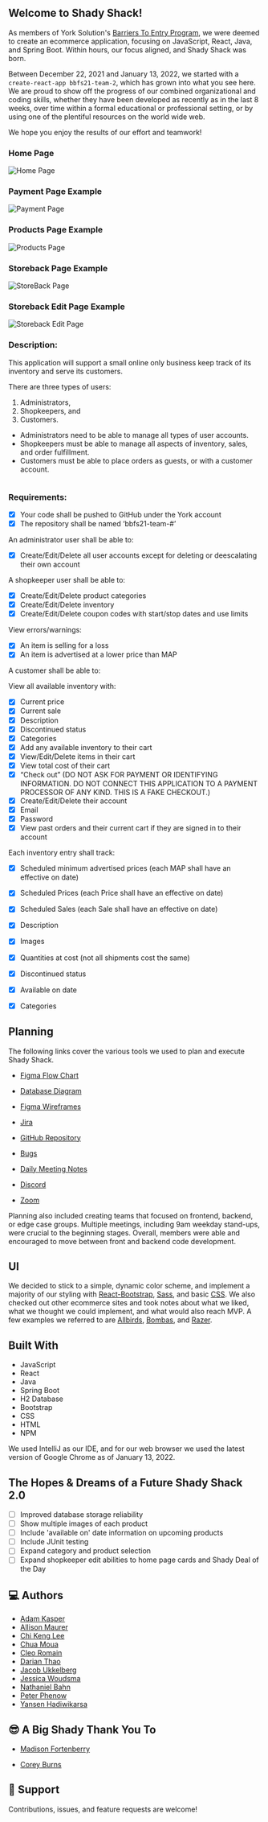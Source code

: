 ## Welcome to Shady Shack!

As members of York Solution's [Barriers To Entry Program](https://yorksolutions.net/b2e-career-seekers/ "Barriers To Entry"), 
we were deemed to create 
an ecommerce application, focusing on JavaScript, React, Java, and Spring Boot. 
Within hours, our focus aligned, and Shady Shack was born. 

Between December 22, 2021 and January 13, 2022, 
we started with a `create-react-app bbfs21-team-2`, which has grown into what you see here.
We are proud to show off the progress of our combined organizational and coding skills, 
whether they have been developed as recently as in the last 8 weeks, over time within 
a formal educational or professional setting, or by using 
one of the plentiful resources on the world wide web.

We hope you enjoy the results of our effort and teamwork!

### Home Page

![Home Page](frontend/src/readMePictures/homePage.png "Home Page")

### Payment Page Example

![Payment Page](frontend/src/readMePictures/paymentPage.png "Payment Page")

### Products Page Example

![Products Page](frontend/src/readMePictures/productsPage.png "Products Page")

### Storeback Page Example

![StoreBack Page](frontend/src/readMePictures/storeback.png "Storeback Page")

### Storeback Edit Page Example

![Storeback Edit Page](frontend/src/readMePictures/storebackEdit.png "Storeback Edit Page")

### Description:

This application will support a small online only business keep track of its inventory and serve its customers.

There are three types of users:

1. Administrators,
2. Shopkeepers, and
3. Customers.

- Administrators need to be able to manage all types of user accounts.
- Shopkeepers must be able to manage all aspects of inventory, sales, and order fulfillment.
- Customers must be able to place orders as guests, or with a customer account.

<pre></pre>

### Requirements:

- [x] Your code shall be pushed to GitHub under the York account
- [x] The repository shall be named ‘bbfs21-team-#’

>
An administrator user shall be able to:

- [x] Create/Edit/Delete all user accounts except for deleting or deescalating their own account

>
A shopkeeper user shall be able to:

- [x] Create/Edit/Delete product categories
- [x] Create/Edit/Delete inventory
- [x] Create/Edit/Delete coupon codes with start/stop dates and use limits

View errors/warnings:

- [x] An item is selling for a loss
- [x] An item is advertised at a lower price than MAP

>
A customer shall be able to:

View all available inventory with:

- [x] Current price
- [x] Current sale
- [x] Description
- [x] Discontinued status
- [x] Categories
- [x] Add any available inventory to their cart
- [x] View/Edit/Delete items in their cart
- [x] View total cost of their cart
- [x] “Check out” (DO NOT ASK FOR PAYMENT OR IDENTIFYING INFORMATION. DO NOT CONNECT THIS APPLICATION TO A PAYMENT
  PROCESSOR OF ANY KIND. THIS IS A FAKE CHECKOUT.)
- [x] Create/Edit/Delete their account
- [x] Email
- [x] Password
- [x] View past orders and their current cart if they are signed in to their account

>
Each inventory entry shall track:

- [x] Scheduled minimum advertised prices (each MAP shall have an effective on date)
- [x] Scheduled Prices (each Price shall have an effective on date)
- [x] Scheduled Sales (each Sale shall have an effective on date)
- [x] Description
- [x] Images
- [x] Quantities at cost (not all shipments cost the same)
- [x] Discontinued status
- [x] Available on date
- [x] Categories


## Planning

The following links cover the various tools we used to plan and execute Shady Shack.

- [Figma Flow Chart](https://www.figma.com/file/fnxB5VJSMJW8oAgv8eL6Gp/Customer-Flow?node-id=0%3A1 "Figma Flow Chart")

- [Database Diagram](https://dbdiagram.io/embed/61c4ad343205b45b73cab5ed "Database Diagram")

- [Figma Wireframes](https://www.figma.com/file/xQe5MrZYSpIYaG3VFB8LW1/Team-2-Customer-UI-Wireframe?node-id=0%3A1 "Figma Wireframes")

- [Jira](https://yorksolutionsb2e.atlassian.net/jira/software/projects/T2ORS/boards/96/roadmap "Shady Shack Jira Board")

- [GitHub Repository](https://github.com/York-Solutions-B2E/bbfs21-team-2 "Github Repository")

- [Bugs](https://github.com/York-Solutions-B2E/bbfs21-team-2/issues "Issues Page")

- [Daily Meeting Notes](https://docs.google.com/spreadsheets/d/1M5GP3iFzy1ufkNNQXIRJk47RPb8-LjuYf2ZV0Qb-KXg/edit#gid=0 "Issues Page")

- [Discord](https://www.discord.com "Discord")

- [Zoom](https://www.zoom.com "Zoom")

Planning also included creating teams that focused on frontend, backend, or edge case groups. Multiple
meetings, including 9am weekday stand-ups, were crucial to the beginning stages. Overall, members were able and
encouraged to move between front and backend code development.

[comment]: <> (## Architecture of Code)

[comment]: <> (Minimum Viable Product)

[comment]: <> (Redux)

[comment]: <> (Micro-Services)

[comment]: <> (Etc.)

[comment]: <> (Autowired annotation)

[comment]: <> (We could get instances of a product controller)

[comment]: <> (price period controller)

[comment]: <> (needs to when you change a price and the date was now)

[comment]: <> (so it needs to tell the product controller)

[comment]: <> (but the method belongs to the product controller)

[comment]: <> (use an instance of the product controller and use its methods)

[comment]: <> (so you instantiate like you do in java but the problem is)

[comment]: <> (1. they could interact poorly)

[comment]: <> (2. there is one product controller and autowired keeps it all organized.)

[comment]: <> (autowired reference vs instance)

[comment]: <> (loosely coupled)

[comment]: <> (take the product controller and bring it into the method)

[comment]: <> (Etc.)

## UI

We decided to stick to a simple, dynamic color scheme, and implement a majority of our styling
with [React-Bootstrap](https://react-bootstrap.github.io/), [Sass](https://sass-lang.com/), and basic 
[CSS](https://developer.mozilla.org/en-US/docs/Web/CSS). We also checked out other ecommerce sites and took 
notes about what we liked, what we thought we could implement, and what would also reach MVP. A few examples 
we referred to are 
[Allbirds](https://www.allbirds.com/), [Bombas](https://www.bombas.com), and [Razer](https://www.razer.com/).


## Built With

- JavaScript
- React
- Java
- Spring Boot
- H2 Database
- Bootstrap
- CSS
- HTML
- NPM

We used IntelliJ as our IDE, and for our web browser we used the latest version of 
Google Chrome as of January 13, 2022.

## The Hopes & Dreams of a Future Shady Shack 2.0

- [ ] Improved database storage reliability
- [ ] Show multiple images of each product
- [ ] Include 'available on' date information on upcoming products
- [ ] Include JUnit testing
- [ ] Expand category and product selection
- [ ] Expand shopkeeper edit abilities to home page cards and Shady Deal of the Day

## 💻 Authors

- [Adam Kasper](https://github.com/adamgkasper "Adam Kasper")
- [Allison Maurer](https://github.com/allisonmrr "Allison Maurer")
- [Chi Keng Lee](https://github.com/CKlee0114 "Chi Keng Lee")
- [Chua Moua](https://github.com/cmoua051 "Chua Moua")
- [Cleo Romain](https://github.com/cleoromain "Cleo Romain")
- [Darian Thao](https://github.com/darianthao "Darian Thao")
- [Jacob Ukkelberg](https://github.com/jacobukk "Jacob Ukkelberg")
- [Jessica Woudsma](https://github.com/jssckbl "Jessica Woudsma")
- [Nathaniel Bahn](https://github.com/NateBahn "Nathaniel Bahn")
- [Peter Phenow](https://github.com/peterphenow "Peter Phenow")
- [Yansen Hadiwikarsa](https://github.com/Yansen-Hadiwikarsa "Yansen Hadiwikarsa")

## 😎 A Big Shady Thank You To

- [Madison Fortenberry](https://github.com/mfortenberry "Madison Fortenberry") 

- [Corey Burns](https://github.com/empresscor07 "Corey Burns")


## 🤝 Support

Contributions, issues, and feature requests are welcome!

